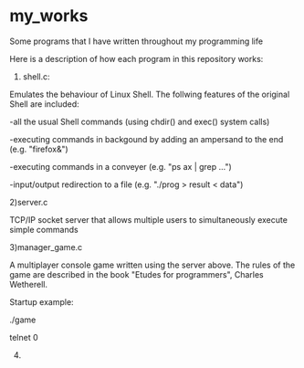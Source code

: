 # my_works
Some programs that I have written throughout my programming life


Here is a description of how each program in this repository works:

1) shell.c:

Emulates the behaviour of Linux Shell. The follwing features of the original Shell are included:

-all the usual Shell commands (using chdir() and exec() system calls)

-executing commands in backgound by adding an ampersand to the end (e.g.  "firefox&")

-executing commands in a conveyer (e.g. "ps ax | grep ...")

-input/output redirection to a file (e.g. "./prog > result < data")


2)server.c

TCP/IP socket server that allows multiple users to simultaneously execute simple commands

3)manager_game.c

A multiplayer console game written using the server above. The rules of the game are described in the book "Etudes for programmers", Charles Wetherell.

Startup example:

./game <port> <amount of players>
  
telnet 0 <port>

4)
